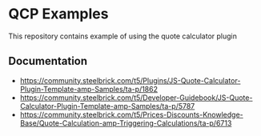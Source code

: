 # QCP Examples
This repository contains example of using the quote calculator plugin

## Documentation
- https://community.steelbrick.com/t5/Plugins/JS-Quote-Calculator-Plugin-Template-amp-Samples/ta-p/1862
- https://community.steelbrick.com/t5/Developer-Guidebook/JS-Quote-Calculator-Plugin-Template-amp-Samples/ta-p/5787
- https://community.steelbrick.com/t5/Prices-Discounts-Knowledge-Base/Quote-Calculation-amp-Triggering-Calculations/ta-p/6713